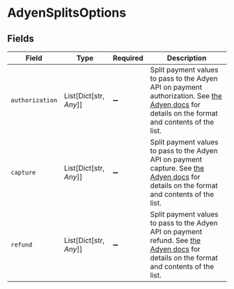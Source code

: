 # AdyenSplitsOptions


## Fields

| Field                                                                                                                                                                                                                                                  | Type                                                                                                                                                                                                                                                   | Required                                                                                                                                                                                                                                               | Description                                                                                                                                                                                                                                            |
| ------------------------------------------------------------------------------------------------------------------------------------------------------------------------------------------------------------------------------------------------------ | ------------------------------------------------------------------------------------------------------------------------------------------------------------------------------------------------------------------------------------------------------ | ------------------------------------------------------------------------------------------------------------------------------------------------------------------------------------------------------------------------------------------------------ | ------------------------------------------------------------------------------------------------------------------------------------------------------------------------------------------------------------------------------------------------------ |
| `authorization`                                                                                                                                                                                                                                        | List[Dict[str, *Any*]]                                                                                                                                                                                                                                 | :heavy_minus_sign:                                                                                                                                                                                                                                     | Split payment values to pass to the Adyen API on payment authorization. See [the Adyen docs](https://docs.adyen.com/platforms/online-payments/split-transactions/split-payments-at-authorization/) for details on the format and contents of the list. |
| `capture`                                                                                                                                                                                                                                              | List[Dict[str, *Any*]]                                                                                                                                                                                                                                 | :heavy_minus_sign:                                                                                                                                                                                                                                     | Split payment values to pass to the Adyen API on payment capture. See [the Adyen docs](https://docs.adyen.com/platforms/online-payments/split-transactions/split-payments-at-capture/) for details on the format and contents of the list.             |
| `refund`                                                                                                                                                                                                                                               | List[Dict[str, *Any*]]                                                                                                                                                                                                                                 | :heavy_minus_sign:                                                                                                                                                                                                                                     | Split payment values to pass to the Adyen API on payment refund. See [the Adyen docs](https://docs.adyen.com/platforms/online-payments/split-transactions/split-refunds/) for details on the format and contents of the list.                          |